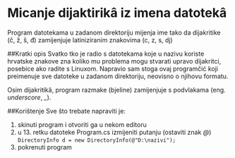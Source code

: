 # Micanje dijaktirikâ iz imena datotekâ
Program datotekama u zadanom direktoriju mijenja ime tako da dijakritike (č, ž, š, đ) zamijenjuje latiniziranim znakovima (c, z, s, dj)

##Kratki opis
Svatko tko je radio s datotekama koje u nazivu koriste hrvatske znakove zna koliko mu problema mogu stvarati upravo dijakritci, posebice ako radite s Linuxom. 
Napravio sam stoga ovaj programčić koji preimenuje sve datoteke u zadanom direktoriju, neovisno o njihovu formatu. 

Osim dijakritikâ, program razmake (bjeline) zamijenjuje s podvlakama (eng. *underscore*, *_*).

##Korištenje
Sve što trebate napraviti je:
1. skinuti program i otvoriti ga u nekom editoru
2. u 13. retku datoteke Program.cs izmijeniti putanju (ostaviti znak *@*)
`DirectoryInfo d = new DirectoryInfo(@"D:\nazivi");`
3. pokrenuti program


